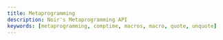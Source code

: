```yaml
---
title: Metaprogramming
description: Noir's Metaprogramming API
keywords: [metaprogramming, comptime, macros, macro, quote, unquote]
---
```


